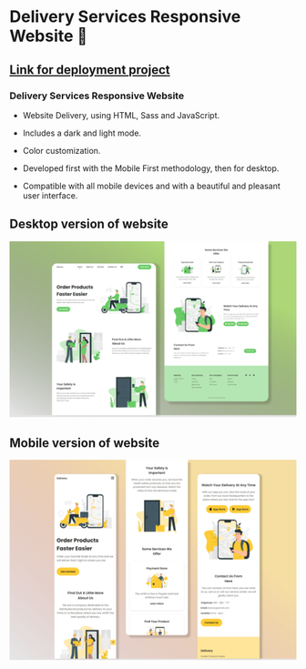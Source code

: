 # Delivery Services Responsive Website 🛵

## [Link for deployment project](https://burulai-narzieva.github.io/delivery-services-responsive-website/)

### Delivery Services Responsive Website

- Website Delivery, using HTML, Sass and JavaScript.

- Includes a dark and light mode.

- Color customization.

- Developed first with the Mobile First methodology, then for desktop.

- Compatible with all mobile devices and with a beautiful and pleasant user interface.

## Desktop version of website

![Delivery website](/preview.png)

## Mobile version of website

![Delivery website](/preview-mobile-version.png)

